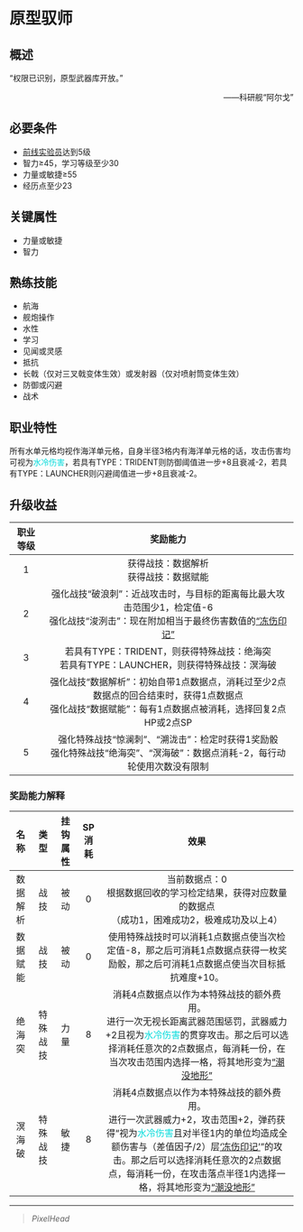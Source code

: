 # 原型驭师

## 概述

“权限已识别，原型武器库开放。”
<div align="right">——科研舰“阿尔戈”</div>

## 必要条件

* <a href="../Frontline Experimenter" target="_blank">前线实验员</a>达到5级
* 智力≥45，学习等级至少30
* 力量或敏捷≥55
* 经历点至少23

## 关键属性

* 力量或敏捷
* 智力

## 熟练技能

* 航海
* 舰炮操作
* 水性
* 学习
* 见闻或灵感
* 抵抗
* 长戟（仅对三叉戟变体生效）或发射器（仅对喷射筒变体生效）
* 防御或闪避
* 战术

## 职业特性

所有水单元格均视作海洋单元格，自身半径3格内有海洋单元格的话，攻击伤害均可视为<font color="#00dbdb">水冷伤害</font>，若具有TYPE：TRIDENT则防御阈值进一步+8且衰减-2，若具有TYPE：LAUNCHER则闪避阈值进一步+8且衰减-2。

## 升级收益

职业等级|奖励能力
:--:|:--:
1|获得战技：数据解析<br>获得战技：数据赋能
2|强化战技“破浪刺”：近战攻击时，与目标的距离每比最大攻击范围少1，检定值-6<br>强化战技“浚洌击”：现在附加相当于最终伤害数值的<a href="../../../../status/mark/#冻伤印记" target="_blank">“冻伤印记”</a>
3|若具有TYPE：TRIDENT，则获得特殊战技：绝海突<br>若具有TYPE：LAUNCHER，则获得特殊战技：溟海破
4|强化战技“数据解析”：初始自带1点数据点，消耗过至少2点数据点的回合结束时，获得1点数据点<br>强化战技“数据赋能”：每有1点数据点被消耗，选择回复2点HP或2点SP
5|强化特殊战技“惊澜刺”、“溯泷击”：检定时获得1奖励骰<br>强化特殊战技“绝海突”、“溟海破”：数据点消耗-2，每行动轮使用次数没有限制

### 奖励能力解释

名称|类型|挂钩属性|SP消耗|效果
:--:|:--:|:--:|:--:|:--:
数据解析|战技|被动|0|当前数据点：0<br>根据数据回收的学习检定结果，获得对应数量的数据点<br>（成功1，困难成功2，极难成功及以上4）
数据赋能|战技|被动|0|使用特殊战技时可以消耗1点数据点使当次检定值-8，那之后可消耗1点数据点获得一枚奖励骰，那之后可消耗1点数据点使当次目标抵抗难度+10。
绝海突|特殊战技|力量|8|消耗4点数据点以作为本特殊战技的额外费用。<br>进行一次无视长距离武器范围惩罚，武器威力+2且视为<font color="#00dbdb">水冷伤害</font>的贯穿攻击。那之后可以选择消耗任意次的2点数据点，每消耗一份，在当次攻击范围内选择一格，将其地形变为<a href="../../../../status/terrain/#潮没地形" target="_blank">“潮没地形”</a>
溟海破|特殊战技|敏捷|8|消耗4点数据点以作为本特殊战技的额外费用。<br>进行一次武器威力+2，攻击范围+2，弹药获得“视为<font color="#00dbdb">水冷伤害</font>且对半径1内的单位均造成全额伤害与（差值因子/2）层<a href="../../../../status/mark/#冻伤印记" target="_blank">‘冻伤印记’</a>”的攻击。那之后可以选择消耗任意次的2点数据点，每消耗一份，在攻击落点半径1内选择一格，将其地形变为<a href="../../../../status/terrain/#潮没地形" target="_blank">“潮没地形”</a>


---

> *PixelHead*
